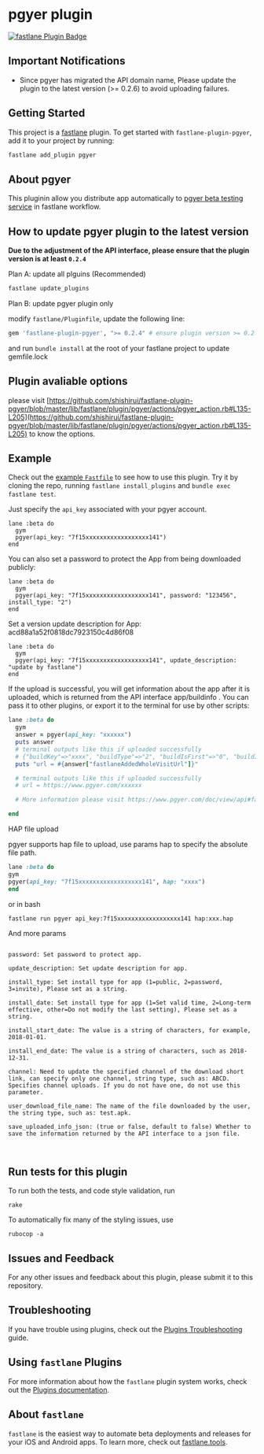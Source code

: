 # pgyer plugin

[![fastlane Plugin Badge](https://rawcdn.githack.com/fastlane/fastlane/master/fastlane/assets/plugin-badge.svg)](https://rubygems.org/gems/fastlane-plugin-pgyer)
## Important Notifications

- Since pgyer has migrated the API domain name, Please update the plugin to the latest version (>= 0.2.6) to avoid uploading failures.

## Getting Started

This project is a [fastlane](https://github.com/fastlane/fastlane) plugin. To get started with `fastlane-plugin-pgyer`, add it to your project by running:

```bash
fastlane add_plugin pgyer
```

## About pgyer

This pluginin allow you distribute app automatically to [pgyer beta testing service](https://www.pgyer.com) in fastlane workflow.

## How to update pgyer plugin to the latest version

**Due to the adjustment of the API interface, please ensure that the plugin version is at least `0.2.4`**

Plan A: update all plguins (Recommended)


```bash
fastlane update_plugins
```

Plan B: update pgyer plugin only

modify `fastlane/Pluginfile`, update the following line:

```ruby
gem 'fastlane-plugin-pgyer', ">= 0.2.4" # ensure plugin version >= 0.2.4
```

and run `bundle install` at the root of your fastlane project to update gemfile.lock

## Plugin avaliable options

please visit [https://github.com/shishirui/fastlane-plugin-pgyer/blob/master/lib/fastlane/plugin/pgyer/actions/pgyer_action.rb#L135-L205](https://github.com/shishirui/fastlane-plugin-pgyer/blob/master/lib/fastlane/plugin/pgyer/actions/pgyer_action.rb#L135-L205) to know the options.


## Example

Check out the [example `Fastfile`](fastlane/Fastfile) to see how to use this plugin. Try it by cloning the repo, running `fastlane install_plugins` and `bundle exec fastlane test`.

Just specify the `api_key` associated with your pgyer account.

```
lane :beta do
  gym
  pgyer(api_key: "7f15xxxxxxxxxxxxxxxxxx141")
end
```

You can also set a password to protect the App from being downloaded publicly:

```
lane :beta do
  gym
  pgyer(api_key: "7f15xxxxxxxxxxxxxxxxxx141", password: "123456", install_type: "2")
end
```

Set a version update description for App:
acd88a1a52f0818dc7923150c4d86f08
```
lane :beta do
  gym
  pgyer(api_key: "7f15xxxxxxxxxxxxxxxxxx141", update_description: "update by fastlane")
end
```


If the upload is successful, you will get information about the app after it is uploaded, which is returned from the API interface app/buildinfo . You can pass it to other plugins, or export it to the terminal for use by other scripts:

```ruby
lane :beta do
  gym
  answer = pgyer(api_key: "xxxxxx")
  puts answer
  # terminal outputs like this if uploaded successfully
  # {"buildKey"=>"xxxx", "buildType"=>"2", "buildIsFirst"=>"0", "buildIsLastest"=>"1", "buildFileKey"=>"xxx.apk", "buildFileName"=>"", "buildFileSize"=>"111111", "buildName"=>"testApk", "buildVersion"=>"0.11.0", "buildVersionNo"=>"13", "buildBuildVersion"=>"10", "buildIdentifier"=>"com.pgyer.testapk", "buildIcon"=>"xxxx", "buildDescription"=>"", "buildUpdateDescription"=>"", "buildScreenshots"=>"", "buildShortcutUrl"=>"xxxxxxx", "buildCreated"=>"2023-04-04 11:33:24", "buildUpdated"=>"2023-04-04 11:33:24", "buildQRCodeURL"=>"https://www.pgyer.com/app/qrcodeHistory/xxxxxx", "fastlaneAddedWholeVisitUrl"=>"https://www.pgyer.com/xxxxxx"}
  puts "url = #{answer["fastlaneAddedWholeVisitUrl"]}"

  # terminal outputs like this if uploaded successfully
  # url = https://www.pgyer.com/xxxxxx

  # More information please visit https://www.pgyer.com/doc/view/api#fastUploadApp to check API "https://www.pgyer.com/apiv2/app/buildInfo"

end
```


HAP file upload

pgyer supports hap file to upload, use params hap to specify the absolute file path.

  ```ruby
 lane :beta do
  gym
  pgyer(api_key: "7f15xxxxxxxxxxxxxxxxxx141", hap: "xxxx")
end
  ```

  or in bash
```bash
fastlane run pgyer api_key:7f15xxxxxxxxxxxxxxxxxx141 hap:xxx.hap
```



And more params

```

password: Set password to protect app.

update_description: Set update description for app.

install_type: Set install type for app (1=public, 2=password, 3=invite), Please set as a string.

install_date: Set install type for app (1=Set valid time, 2=Long-term effective, other=Do not modify the last setting), Please set as a string.

install_start_date: The value is a string of characters, for example, 2018-01-01.

install_end_date: The value is a string of characters, such as 2018-12-31.

channel: Need to update the specified channel of the download short link, can specify only one channel, string type, such as: ABCD. Specifies channel uploads. If you do not have one, do not use this parameter.

user_download_file_name: The name of the file downloaded by the user, the string type, such as: test.apk.

save_uploaded_info_json: (true or false, default to false) Whether to save the information returned by the API interface to a json file.



```
## Run tests for this plugin

To run both the tests, and code style validation, run

```
rake
```

To automatically fix many of the styling issues, use
```
rubocop -a
```

## Issues and Feedback

For any other issues and feedback about this plugin, please submit it to this repository.

## Troubleshooting

If you have trouble using plugins, check out the [Plugins Troubleshooting](https://docs.fastlane.tools/plugins/plugins-troubleshooting/) guide.

## Using `fastlane` Plugins

For more information about how the `fastlane` plugin system works, check out the [Plugins documentation](https://docs.fastlane.tools/plugins/create-plugin/).

## About `fastlane`

`fastlane` is the easiest way to automate beta deployments and releases for your iOS and Android apps. To learn more, check out [fastlane.tools](https://fastlane.tools).
